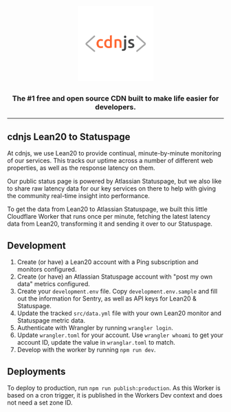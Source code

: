 <h1 align="center">
    <a href="https://cdnjs.com"><img src="https://raw.githubusercontent.com/cdnjs/brand/master/logo/standard/dark-512.png" width="175px" alt="< cdnjs >"></a>
</h1>

<h3 align="center">The #1 free and open source CDN built to make life easier for developers.</h3>

---

## cdnjs Lean20 to Statuspage

At cdnjs, we use Lean20 to provide continual, minute-by-minute monitoring of our services. This
tracks our uptime across a number of different web properties, as well as the response latency on
them.

Our public status page is powered by Atlassian Statuspage, but we also like to share raw latency
data for our key services on there to help with giving the community real-time insight into
performance.

To get the data from Lean20 to Atlassian Statuspage, we built this little Cloudflare Worker that
runs once per minute, fetching the latest latency data from Lean20, transforming it and sending it
over to our Statuspage.

## Development

1. Create (or have) a Lean20 account with a Ping subscription and monitors configured.
2. Create (or have) an Atlassian Statuspage account with "post my own data" metrics configured.
3. Create your `development.env` file. Copy `development.env.sample` and fill out the information
   for Sentry, as well as API keys for Lean20 & Statuspage.
4. Update the tracked `src/data.yml` file with your own Lean20 monitor and Statuspage metric data.
5. Authenticate with Wrangler by running `wrangler login`.
6. Update `wrangler.toml` for your account. Use `wrangler whoami` to get your account ID, update the
   value in `wranglar.toml` to match.
7. Develop with the worker by running `npm run dev`.

## Deployments

To deploy to production, run `npm run publish:production`. As this Worker is based on a cron
trigger, it is published in the Workers Dev context and does not need a set zone ID.
